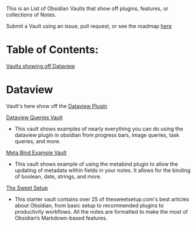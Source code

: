 This is an List of Obsidian Vaults that show off plugins, features, or collections of Notes.

Submit a Vault using an issue, pull request, or see the roadmap [here](https://sharing.clickup.com/20142484/l/6-194212601-1/list)

# Table of Contents:

[Vaults showing off Dataview](#Dataview)

# Dataview 
Vault's here show off the [Dataview Plugin](https://github.com/blacksmithgu/obsidian-dataview)

[Dataview Queries Vault](https://github.com/s-blu/obsidian_dataview_example_vault)
- This vault shows examples of nearly everything you can do using the dataview plugin in obsidian from progress bars, image queries, task queries, and more.


[Meta Bind Example Vault](https://github.com/mProjectsCode/obsidian-meta-bind-plugin/tree/master/exampleVault)
- This vault shows example of using the metabind plugin to allow the updating of metadata within fields in your notes. It allows for the binding of boolean, date, strings, and more.


[The Sweet Setup](https://thesweetsetup.com/wp-content/uploads/2021/12/sweet-setup-obsidian-starter-vault.zip)
- This starter vault contains over 25 of thesweetsetup.com's best articles about Obsidian, from basic setup to recommended plugins to productivity workflows. All the notes are formatted to make the most of Obsidian’s Markdown-based features.
